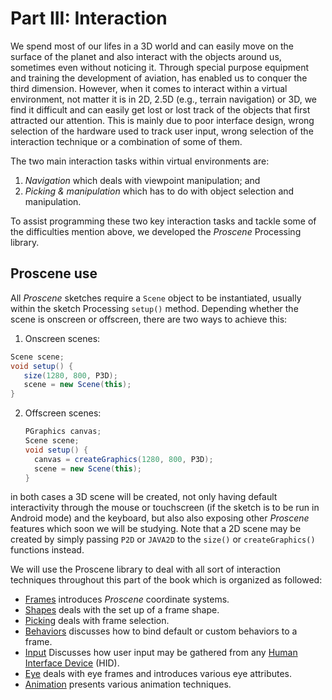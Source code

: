 # Part III: Interaction

We spend most of our lifes in a 3D world and can easily move on the surface of the planet and also interact with the objects around us, sometimes even without noticing it. Through special purpose equipment and training the development of aviation, has enabled us to conquer the third dimension. However, when it comes to interact within a virtual environment, not matter it is in 2D, 2.5D (e.g., terrain navigation) or 3D, we find it difficult and can easily get lost or lost track of the objects that first attracted our attention. This is mainly due to poor interface design, wrong selection of the hardware used to track user input, wrong selection of the interaction technique or a combination of some of them.

The two main interaction tasks within virtual environments are:

1. _Navigation_ which deals with viewpoint manipulation; and
2. _Picking & manipulation_ which has to do with object selection and manipulation.

To assist programming these two key interaction tasks and tackle some of the difficulties mention above, we developed the _Proscene_ Processing library.

## Proscene use

All _Proscene_ sketches require a `Scene` object to be instantiated, usually within the sketch Processing ```setup()``` method. Depending whether the scene is onscreen or offscreen, there are two ways to achieve this:

1. Onscreen scenes:

  ```java
  Scene scene;
  void setup() {
     size(1280, 800, P3D);
     scene = new Scene(this);
  }
  ```

2. Offscreen scenes:

   ```java
   PGraphics canvas;
   Scene scene;
   void setup() {
     canvas = createGraphics(1280, 800, P3D);
     scene = new Scene(this);
   }
   ```

in both cases a 3D scene will be created, not only having default interactivity through the mouse or touchscreen (if the sketch is to be run in Android mode) and the keyboard, but also also exposing other _Proscene_ features which soon we will be studying. Note that a 2D scene may be created by simply passing `P2D` or `JAVA2D` to the `size()` or `createGraphics()` functions instead.

We will use the Proscene library to deal with all sort of interaction techniques throughout this part of the book which is organized as followed:

* [Frames](frames.md) introduces _Proscene_ coordinate systems.
* [Shapes](shapes.md) deals with the set up of a frame shape.
* [Picking](picking.md) deals with frame selection.
* [Behaviors](behaviors.md) discusses how to bind default or custom behaviors to a frame.
* [Input](input.md) Discusses how user input may be gathered from any [Human Interface Device](https://en.wikipedia.org/wiki/Human_interface_device) (HID).
* [Eye](eye.md) deals with eye frames and introduces various eye attributes.
* [Animation](animation.md) presents various animation techniques.
